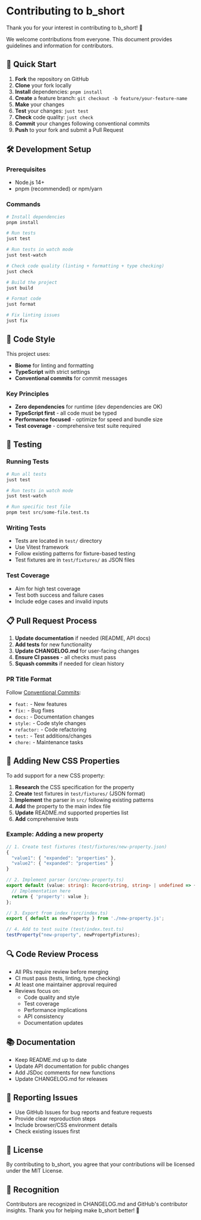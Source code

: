 # Contributing to b_short

Thank you for your interest in contributing to b_short! 🎉

We welcome contributions from everyone. This document provides guidelines and information for contributors.

## 🚀 Quick Start

1. **Fork** the repository on GitHub
2. **Clone** your fork locally
3. **Install** dependencies: `pnpm install`
4. **Create** a feature branch: `git checkout -b feature/your-feature-name`
5. **Make** your changes
6. **Test** your changes: `just test`
7. **Check** code quality: `just check`
8. **Commit** your changes following conventional commits
9. **Push** to your fork and submit a Pull Request

## 🛠️ Development Setup

### Prerequisites

- Node.js 14+
- pnpm (recommended) or npm/yarn

### Commands

```bash
# Install dependencies
pnpm install

# Run tests
just test

# Run tests in watch mode
just test-watch

# Check code quality (linting + formatting + type checking)
just check

# Build the project
just build

# Format code
just format

# Fix linting issues
just fix
```

## 📝 Code Style

This project uses:

- **Biome** for linting and formatting
- **TypeScript** with strict settings
- **Conventional commits** for commit messages

### Key Principles

- **Zero dependencies** for runtime (dev dependencies are OK)
- **TypeScript first** - all code must be typed
- **Performance focused** - optimize for speed and bundle size
- **Test coverage** - comprehensive test suite required

## 🧪 Testing

### Running Tests

```bash
# Run all tests
just test

# Run tests in watch mode
just test-watch

# Run specific test file
pnpm test src/some-file.test.ts
```

### Writing Tests

- Tests are located in `test/` directory
- Use Vitest framework
- Follow existing patterns for fixture-based testing
- Test fixtures are in `test/fixtures/` as JSON files

### Test Coverage

- Aim for high test coverage
- Test both success and failure cases
- Include edge cases and invalid inputs

## 📋 Pull Request Process

1. **Update documentation** if needed (README, API docs)
2. **Add tests** for new functionality
3. **Update CHANGELOG.md** for user-facing changes
4. **Ensure CI passes** - all checks must pass
5. **Squash commits** if needed for clean history

### PR Title Format

Follow [Conventional Commits](https://conventionalcommits.org/):

- `feat:` - New features
- `fix:` - Bug fixes
- `docs:` - Documentation changes
- `style:` - Code style changes
- `refactor:` - Code refactoring
- `test:` - Test additions/changes
- `chore:` - Maintenance tasks

## 🎯 Adding New CSS Properties

To add support for a new CSS property:

1. **Research** the CSS specification for the property
2. **Create** test fixtures in `test/fixtures/` (JSON format)
3. **Implement** the parser in `src/` following existing patterns
4. **Add** the property to the main index file
5. **Update** README.md supported properties list
6. **Add** comprehensive tests

### Example: Adding a new property

```typescript
// 1. Create test fixtures (test/fixtures/new-property.json)
{
  "value1": { "expanded": "properties" },
  "value2": { "expanded": "properties" }
}

// 2. Implement parser (src/new-property.ts)
export default (value: string): Record<string, string> | undefined => {
  // Implementation here
  return { 'property': value };
};

// 3. Export from index (src/index.ts)
export { default as newProperty } from './new-property.js';

// 4. Add to test suite (test/index.test.ts)
testProperty("new-property", newPropertyFixtures);
```

## 🔍 Code Review Process

- All PRs require review before merging
- CI must pass (tests, linting, type checking)
- At least one maintainer approval required
- Reviews focus on:
  - Code quality and style
  - Test coverage
  - Performance implications
  - API consistency
  - Documentation updates

## 📚 Documentation

- Keep README.md up to date
- Update API documentation for public changes
- Add JSDoc comments for new functions
- Update CHANGELOG.md for releases

## 🐛 Reporting Issues

- Use GitHub Issues for bug reports and feature requests
- Provide clear reproduction steps
- Include browser/CSS environment details
- Check existing issues first

## 📄 License

By contributing to b_short, you agree that your contributions will be licensed under the MIT License.

## 🙏 Recognition

Contributors are recognized in CHANGELOG.md and GitHub's contributor insights. Thank you for helping make b_short better! 🚀
